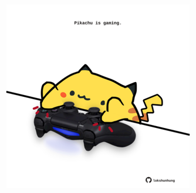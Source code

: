 <!-- built at 17/10/2021, 06:06:19 UTC -->
<p align="center">
  <img width="500" height="500" src="./ReadmeImage.svg">
</p>
